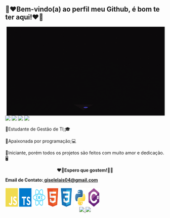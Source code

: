 ## 🍃❤️Bem-vindo(a) ao perfil meu Github, é bom te ter aqui!❤️🍃
<img src=banner.gif width="500px" align="right" />

<a href="https://gls-potilofio.netlify.app"><img src="https://img.shields.io/badge/Portifolio-836FFF?style=for-the-badge&logoColor=white" /></a>
<a href="https://www.linkedin.com/in/gisele-lais/"><img src="https://img.shields.io/badge/Linkedin-214CCE?style=for-the-badge&logo=linkedin&logoColor=white" /></a>
<a href="http://api.whatsapp.com/send?1=pt_BR&phone=5511912920798"><img src="https://img.shields.io/badge/WhatsApp-25D366?style=for-the-badge&logo=whatsapp&logoColor=white" /></a>
<a href="https://www.instagram.com/giselelais77"><img src="https://img.shields.io/badge/Instagram-E4405F?style=for-the-badge&logo=instagram&logoColor=white" /></a>

<div>
<p>📌Estudante de Gestão de TI;🎓</p>
<p>📌Apaixonada por programação;💻</p>
<p>📌Iniciante, porém todos os projetos são feitos com muito amor e dedicação.🖥</p>
<p align="center"><strong>❤🤍Espero que gostem!💜💙<strong><p>
</div>
 Email de Contato:<A href="giselelais04@gmail.com"> giselelais04@gmail.com</A>
<div style="display: inline_block"><br>
  <img align="center" alt="gih-Js" height="60" width="40" src="https://raw.githubusercontent.com/devicons/devicon/master/icons/javascript/javascript-plain.svg">
  <img align="center" alt="gih-Ts" height="60" width="40" src="https://raw.githubusercontent.com/devicons/devicon/master/icons/typescript/typescript-plain.svg">
  <img align="center" alt="gih-React" height="60" width="40" src="https://raw.githubusercontent.com/devicons/devicon/master/icons/react/react-original.svg">
  <img align="center" alt="gih-HTML" height="60" width="40" src="https://raw.githubusercontent.com/devicons/devicon/master/icons/html5/html5-original.svg">
  <img align="center" alt="gih-CSS" height="60" width="40" src="https://raw.githubusercontent.com/devicons/devicon/master/icons/css3/css3-original.svg">
  <img align="center" alt="gih-Python" height="60" width="40" src="https://raw.githubusercontent.com/devicons/devicon/master/icons/python/python-original.svg">
  <img align="center" alt="gih-Csharp" height="60" width="40" src="https://raw.githubusercontent.com/devicons/devicon/master/icons/csharp/csharp-original.svg">
</div> 
<div align="center">
  <a href="https://github.com/ei-Gih">
  <img height="150em" src="https://github-readme-stats.vercel.app/api?username=ei-Gih&show_icons=true&theme=dracula&include_all_commits=true&count_private=true"/>
  <img height="150em" src="https://github-readme-stats.vercel.app/api/top-langs/?username=ei-Gih&layout=compact&langs_count=6&theme=dracula"/>
</div>

